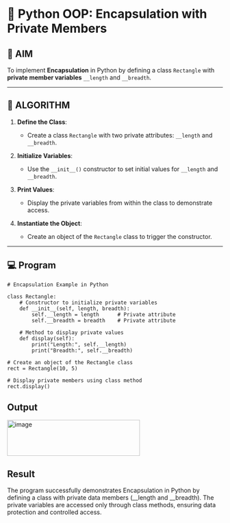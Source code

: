 # 🐍 Python OOP: Encapsulation with Private Members

## 🎯 AIM

To implement **Encapsulation** in Python by defining a class `Rectangle` with **private member variables** `__length` and `__breadth`.

---

## 🧠 ALGORITHM

1. **Define the Class**:
   - Create a class `Rectangle` with two private attributes: `__length` and `__breadth`.

2. **Initialize Variables**:
   - Use the `__init__()` constructor to set initial values for `__length` and `__breadth`.

3. **Print Values**:
   - Display the private variables from within the class to demonstrate access.

4. **Instantiate the Object**:
   - Create an object of the `Rectangle` class to trigger the constructor.

---

## 💻 Program
```
# Encapsulation Example in Python

class Rectangle:
    # Constructor to initialize private variables
    def __init__(self, length, breadth):
        self.__length = length      # Private attribute
        self.__breadth = breadth    # Private attribute

    # Method to display private values
    def display(self):
        print("Length:", self.__length)
        print("Breadth:", self.__breadth)

# Create an object of the Rectangle class
rect = Rectangle(10, 5)

# Display private members using class method
rect.display()
```
## Output
<img width="310" height="84" alt="image" src="https://github.com/user-attachments/assets/df418e57-b375-4bdf-8f11-2e0def3c72ec" />


## Result
The program successfully demonstrates Encapsulation in Python by defining a class with private data members (__length and __breadth).
The private variables are accessed only through class methods, ensuring data protection and controlled access.
